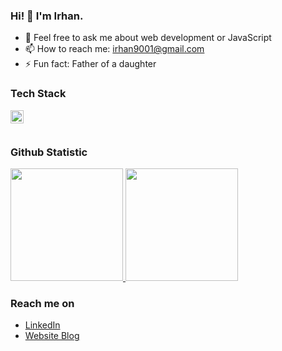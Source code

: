 ### Hi! 👋 I'm Irhan.


- 💬 Feel free to ask me about web development or JavaScript
- 📫 How to reach me: irhan9001@gmail.com
- ⚡ Fun fact: Father of a daughter

### Tech Stack
  <a href="#"><img align="left" alt="JavaScript" title="JavaScript" width="21px" src="https://upload.wikimedia.org/wikipedia/commons/9/99/Unofficial_JavaScript_logo_2.svg" /></a>
 


  <br>
  <br>
  
### Github Statistic
<p align="left">
<a href="https://github.com/irhannugroho">
  <img height="180em" src="https://github-readme-stats-eight-theta.vercel.app/api?username=irhannugroho&show_icons=true&theme=algolia&include_all_commits=true&count_private=true"/>
  <img height="180em" src="https://github-readme-stats-eight-theta.vercel.app/api/top-langs/?username=irhannugroho&layout=compact&langs_count=8&theme=algolia"/>
</a>
</p>

### Reach me on
- <a href="https://linkedin.com/in/irhanhisyamdwinugroho/">LinkedIn</a>
- <a href="https://linkedin.com/in/irhanhisyamdwinugroho/">Website Blog</a>
